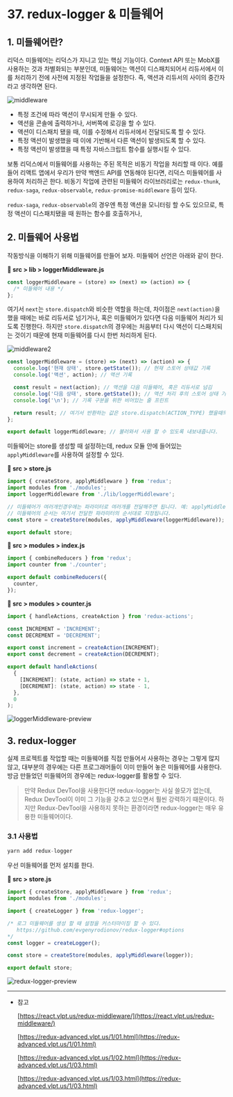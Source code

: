 # 37. redux-logger & 미들웨어

## 1. 미들웨어란?

리덕스 미들웨어는 리덕스가 지니고 있는 핵심 기능이다. Context API 또는 MobX를 사용하는 것과 차별화되는 부분인데, 미들웨어는 액션이 디스패치되어서 리듀서에서 이를 처리하기 전에 사전에 지정된 작업들을 설정한다. 즉, 액션과 리듀서의 사이의 중간자라고 생각하면 된다.

![middleware](https://user-images.githubusercontent.com/65386533/115142986-940b6e80-a07f-11eb-8fee-363a0b6b6a30.png)

- 특정 조건에 따라 액션이 무시되게 만들 수 있다.
- 액션을 콘솔에 출력하거나, 서버쪽에 로깅을 할 수 있다.
- 액션이 디스패치 됐을 때, 이를 수정해서 리듀서에서 전달되도록 할 수 있다.
- 특정 액션이 발생했을 때 이에 기반해서 다른 액션이 발생되도록 할 수 있다.
- 특정 액션이 발생했을 때 특정 자바스크립트 함수를 실행시킬 수 있다.

보통 리덕스에서 미들웨어를 사용하는 주된 목적은 비동기 작업을 처리할 때 이다. 예를 들어 리액트 앱에서 우리가 만약 백엔드 API를 연동해야 된다면, 리덕스 미들웨어를 사용하여 처리하곤 한다. 비동기 작업에 관련된 미들웨어 라이브러리로는 `redux-thunk`, `redux-saga`, `redux-observable`, `redux-promise-middleware` 등이 있다.

`redux-saga`, `redux-observable`의 경우엔 특정 액션을 모니터링 할 수도 있으므로, 특정 액션이 디스패치됐을 때 원하는 함수를 호출하거나,

## 2. 미들웨어 사용법

작동방식을 이해하기 위해 미들웨어를 만들어 보자. 미들웨어 선언은 아래와 같이 한다.

**📂 src > lib > loggerMiddleware.js**

```jsx
const loggerMiddleware = (store) => (next) => (action) => {
  /* 미들웨어 내용 */
};
```

여기서 `next`는 `store.dispatch`와 비슷한 역할을 하는데, 차이점은 `next(action)`을 했을 때에는 바로 리듀서로 넘기거나, 혹은 미들웨어가 있다면 다음 미들웨어 처리가 되도록 진행한다. 하지만 `store.dispatch`의 경우에는 처음부터 다시 액션이 디스패치되는 것이기 때문에 현재 미들웨어를 다시 한번 처리하게 된다.

![middleware2](https://user-images.githubusercontent.com/65386533/115142988-953c9b80-a07f-11eb-9140-7b4570d855c6.png)

```jsx
const loggerMiddleware = (store) => (next) => (action) => {
  console.log('현재 상태', store.getState()); // 현재 스토어 상태값 기록
  console.log('액션', action); // 액션 기록

  const result = next(action); // 액션을 다음 미들웨어, 혹은 리듀서로 넘김
  console.log('다음 상태', store.getState()); // 액션 처리 후의 스토어 상태 기록
  console.log('\n'); // 기록 구분을 위한 비어있는 줄 프린트

  return result; // 여기서 반환하는 값은 store.dispatch(ACTION_TYPE) 했을때의 결과로 설정됩니다
};

export default loggerMiddleware; // 불러와서 사용 할 수 있도록 내보내줍니다.
```

미들웨어는 store를 생성할 때 설정하는데, redux 모듈 안에 들어있는 `applyMiddleware`를 사용하여 설정할 수 있다.

**📂 src > store.js**

```jsx
import { createStore, applyMiddleware } from 'redux';
import modules from './modules';
import loggerMiddleware from './lib/loggerMiddleware';

// 미들웨어가 여러개인경우에는 파라미터로 여러개를 전달해주면 됩니다. 예: applyMiddleware(a,b,c)
// 미들웨어의 순서는 여기서 전달한 파라미터의 순서대로 지정됩니다.
const store = createStore(modules, applyMiddleware(loggerMiddleware));

export default store;
```

**📂 src > modules > index.js**

```jsx
import { combineReducers } from 'redux';
import counter from './counter';

export default combineReducers({
  counter,
});
```

**📂 src > modules > counter.js**

```jsx
import { handleActions, createAction } from 'redux-actions';

const INCREMENT = 'INCREMENT';
const DECREMENT = 'DECREMENT';

export const increment = createAction(INCREMENT);
export const decrement = createAction(DECREMENT);

export default handleActions(
  {
    [INCREMENT]: (state, action) => state + 1,
    [DECREMENT]: (state, action) => state - 1,
  },
  0
);
```

![loggerMiddleware-preview](https://user-images.githubusercontent.com/65386533/115142989-953c9b80-a07f-11eb-88c3-e030ba535e5b.gif)

## 3. redux-logger

실제 프로젝트를 작업할 때는 미들웨어를 직접 만들어서 사용하는 경우는 그렇게 많지 않고, 대부분의 경우에는 다른 프로그래머들이 이미 만들어 놓은 미들웨어를 사용한다. 방금 만들었던 미들웨어의 경우에는 redux-logger를 활용할 수 있다.

> 만약 Redux DevTool을 사용한다면 redux-logger는 사실 쓸모가 없는데, Redux DevTool이 이미 그 기능을 갖추고 있으면서 훨씬 강력하기 때문이다. 하지만 Redux-DevTool을 사용하지 못하는 환경이라면 redux-logger는 매우 유용한 미들웨어이다.

### 3.1 사용법

```jsx
yarn add redux-logger
```

우선 미들웨어를 먼저 설치를 한다.

**📂 src > store.js**

```jsx
import { createStore, applyMiddleware } from 'redux';
import modules from './modules';

import { createLogger } from 'redux-logger';

/* 로그 미들웨어를 생성 할 때 설정을 커스터마이징 할 수 있다.
   https://github.com/evgenyrodionov/redux-logger#options
*/
const logger = createLogger();

const store = createStore(modules, applyMiddleware(logger));

export default store;
```

![redux-logger-preview](https://user-images.githubusercontent.com/65386533/115142990-95d53200-a07f-11eb-96f6-36bb9cbe4317.gif)

---

- 참고

  [https://react.vlpt.us/redux-middleware/](https://react.vlpt.us/redux-middleware/)

  [https://redux-advanced.vlpt.us/1/01.html](https://redux-advanced.vlpt.us/1/01.html)

  [https://redux-advanced.vlpt.us/1/02.html](https://redux-advanced.vlpt.us/1/03.html)

  [https://redux-advanced.vlpt.us/1/03.html](https://redux-advanced.vlpt.us/1/03.html)
